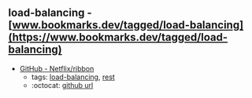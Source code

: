 load-balancing - [www.bookmarks.dev/tagged/load-balancing](https://www.bookmarks.dev/tagged/load-balancing)
---
* [GitHub - Netflix/ribbon](https://github.com/Netflix/ribbon)
    * tags: [load-balancing](../tagged/load-balancing.md), [rest](../tagged/rest.md)
    * :octocat: [github url](https://github.com/Netflix/ribbon)

